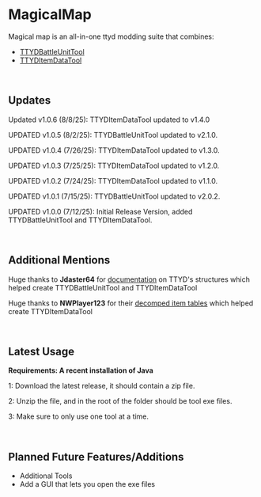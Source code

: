 # MagicalMap
Magical map is an all-in-one ttyd modding suite that combines:

- [TTYDBattleUnitTool](https://github.com/Jemaroo/TTYDBattleUnitTool)
- [TTYDItemDataTool](https://github.com/Jemaroo/TTYDItemDataTool)

<br/>

## Updates

Updated v1.0.6 (8/8/25): TTYDItemDataTool updated to v1.4.0

UPDATED v1.0.5 (8/2/25): TTYDBattleUnitTool updated to v2.1.0.

UPDATED v1.0.4 (7/26/25): TTYDItemDataTool updated to v1.3.0.

UPDATED v1.0.3 (7/25/25): TTYDItemDataTool updated to v1.2.0.

UPDATED v1.0.2 (7/24/25): TTYDItemDataTool updated to v1.1.0.

UPDATED v1.0.1 (7/15/25): TTYDBattleUnitTool updated to v2.0.2.

UPDATED v1.0.0 (7/12/25): Initial Release Version, added TTYDBattleUnitTool and TTYDItemDataTool.

<br/>

## Additional Mentions

Huge thanks to **Jdaster64** for [documentation](https://github.com/jdaster64/ttyd-utils/blob/master/docs/ttyd_structures_pseudocode.txt) on TTYD's structures which helped create TTYDBattleUnitTool and TTYDItemDataTool

Huge thanks to **NWPlayer123** for their [decomped item tables](https://github.com/doldecomp/ttyd/blob/f3ce61550f927cfd08b1e97ff1079f9f476f4d9f/include/evt/evt_badgeshop.h) which helped create TTYDItemDataTool

<br/>

## Latest Usage

**Requirements: A recent installation of Java**

1: Download the latest release, it should contain a zip file.

2: Unzip the file, and in the root of the folder should be tool exe files.

3: Make sure to only use one tool at a time.

<br/>

## Planned Future Features/Additions
- Additional Tools
- Add a GUI that lets you open the exe files
